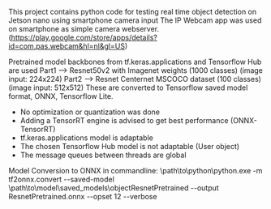This project contains python code for testing real time object detection on Jetson nano using smartphone camera input
The IP Webcam app was used on smartphone as simple camera webserver.
(https://play.google.com/store/apps/details?id=com.pas.webcam&hl=nl&gl=US)

Pretrained model backbones from tf.keras.applications and Tensorflow Hub are used
Part1 --> Resnet50v2 with Imagenet weights (1000 classes) (image input: 224x224)
Part2 --> Resnet Centernet MSCOCO dataset (100 classes) (image input: 512x512)
These are converted to Tensorflow saved model format, ONNX, Tensorflow Lite.

- No optimization or quantization was done
- Adding a TensorRT engine is advised to get best performance (ONNX-TensorRT)  
- tf.keras.applications model is adaptable
- The chosen Tensorflow Hub model is not adaptable (User object)
- The message queues between threads are global

Model Conversion to ONNX in commandline:
\path\to\python\python.exe -m tf2onnx.convert --saved-model \path\to\model\saved_models\objectResnetPretrained 
--output ResnetPretrained.onnx --opset 12 --verbose

